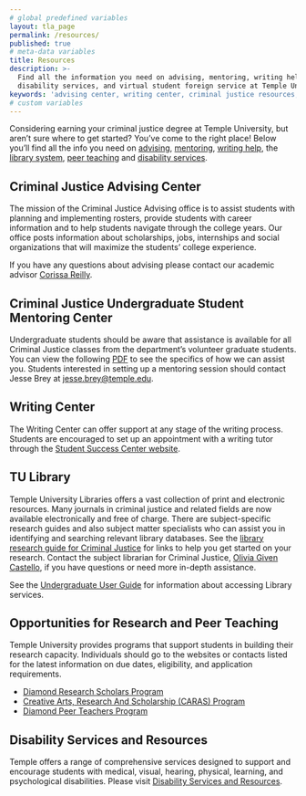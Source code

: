 ```yaml
---
# global predefined variables
layout: tla_page
permalink: /resources/
published: true
# meta-data variables
title: Resources
description: >-
  Find all the information you need on advising, mentoring, writing help, the library system, peer teaching,
  disability services, and virtual student foreign service at Temple University’s College of Liberal Arts.
keywords: 'advising center, writing center, criminal justice resources, tu library, research and peer teaching, virtual student foreign service'
# custom variables
---
```

Considering earning your criminal justice degree at Temple University, but aren’t sure where to get started? You’ve come to the right place! Below you’ll find all the info you need on [advising](#advising-center), [mentoring](#criminal-justice-mentoring-center), [writing help](#writing-center), the [library system](#tu-library), [peer teaching](#opportunities-for-research-and-peer-teaching) and [disability services](#disability-services-and-resources).

## Criminal Justice Advising Center
The mission of the Criminal Justice Advising office is to assist students with planning and implementing rosters, provide students with career information and to help students navigate through the college years. Our office posts information about scholarships, jobs, internships and social organizations that will maximize the students’ college experience.

If you have any questions about advising please contact our academic advisor [Corissa Reilly](mailto:corissa.reilly@temple.edu).

## Criminal Justice Undergraduate Student Mentoring Center
Undergraduate students should be aware that assistance is available for all Criminal Justice classes from the department’s volunteer graduate students. You can view the following [PDF](https://liberalarts.temple.edu/sites/liberalarts/files/Criminal%20Justice%20Mentoring%20Center.pdf) to see the specifics of how we can assist you. Students interested in setting up a mentoring session should contact Jesse Brey at [jesse.brey@temple.edu](mailto:jesse.brey@temple.edu).

## Writing Center
The Writing Center can offer support at any stage of the writing process. Students are encouraged to set up an appointment with a writing tutor through the [Student Success Center website](https://studentsuccess.temple.edu/programs/writing/index.html).

## TU Library
Temple University Libraries offers a vast collection of print and electronic resources. Many journals in criminal justice and related fields are now available electronically and free of charge. There are subject-specific research guides and also subject matter specialists who can assist you in identifying and searching relevant library databases. See the [library research guide for Criminal Justice](https://guides.temple.edu/criminaljustice) for links to help you get started on your research. Contact the subject librarian for Criminal Justice, [Olivia Given Castello](https://library.temple.edu/people/olivia-given-castello), if you have questions or need more in-depth assistance.

See the [Undergraduate User Guide](https://templeu.instructure.com/courses/60381/files/12268251?wrap=1) for information about accessing Library services.

## Opportunities for Research and Peer Teaching
Temple University provides programs that support students in building their research capacity. Individuals should go to the websites or contacts listed for the latest information on due dates, eligibility, and application requirements.

- [Diamond Research Scholars Program](https://www.temple.edu/vpus/research/diamond.html)
- [Creative Arts, Research And Scholarship (CARAS) Program](https://www.temple.edu/vpus/research/caras.html)
- [Diamond Peer Teachers Program](https://www.temple.edu/vpus/opportunities/peerteachers.html)

## Disability Services and Resources
Temple offers a range of comprehensive services designed to support and encourage students with medical, visual, hearing, physical, learning, and psychological disabilities. Please visit [Disability Services and Resources](http://www.temple.edu/disability/).
